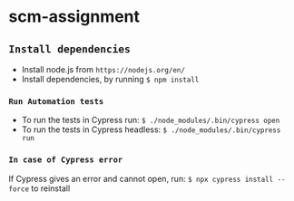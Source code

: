 # scm-assignment

## `Install dependencies`

- Install node.js from `https://nodejs.org/en/`
- Install dependencies, by running `$ npm install`

### `Run Automation tests`

- To run the tests in Cypress run: `$ ./node_modules/.bin/cypress open`  
- To run the tests in Cypress headless: `$ ./node_modules/.bin/cypress run` 

### `In case of Cypress error`

If Cypress gives an error and cannot open, run: `$ npx cypress install --force` to reinstall 
